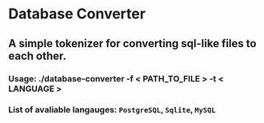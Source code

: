 # **Database Converter**
## A simple tokenizer for converting sql-like files to each other. 

### Usage: ./database-converter -f < PATH_TO_FILE > -t < LANGUAGE >
### List of avaliable langauges: `PostgreSQL`, `Sqlite`, `MySQL`
